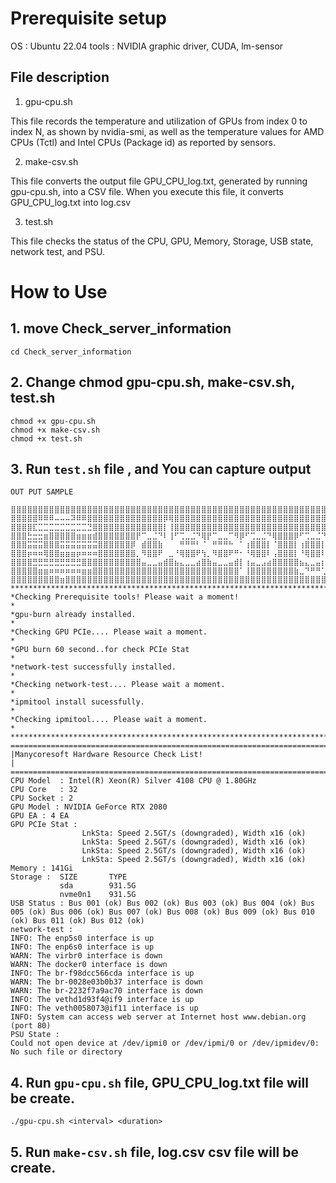 # **Prerequisite setup**

OS : Ubuntu 22.04
tools : NVIDIA graphic driver, CUDA, lm-sensor

## **File description**
1. gpu-cpu.sh

This file records the temperature and utilization of GPUs from index 0 to index N, as shown by nvidia-smi, as well as the temperature values for AMD CPUs (Tctl) and Intel CPUs (Package id) as reported by sensors.

2. make-csv.sh

This file converts the output file GPU_CPU_log.txt, generated by running gpu-cpu.sh, into a CSV file. When you execute this file, it converts GPU_CPU_log.txt into log.csv

3. test.sh

This file checks the status of the CPU, GPU, Memory, Storage, USB state, network test, and PSU.


# **How to Use**

## **1. move Check_server_information**
```
cd Check_server_information
```

## **2. Change chmod gpu-cpu.sh, make-csv.sh, test.sh**
```
chmod +x gpu-cpu.sh
chmod +x make-csv.sh
chmod +x test.sh
```

## **3. Run ```test.sh``` file , and You can capture output**

```
OUT PUT SAMPLE

⣿⣿⣿⣿⣿⣿⣿⣿⣿⣿⣿⣿⣿⣿⣿⣿⣿⣿⣿⣿⣿⣿⣿⣿⣿⣿⣿⣿⣿⣿⣿⣿⣿⣿⣿⣿⣿⣿⣿⣿⣿⣿⣿⣿⣿⣿⣿⣿⣿⣿⣿⣿⣿⣿⣿⣿⣿⣿⣿⣿⣿⣿⣿⣿⣿⣿⣿⣿⣿⣿⣿⣿⣿⣿⣿⣿⣿⣿⣿⣿⣿⣿⣿⣿⣿⣿⣿⣿⣿⣿⣿⣿⣿⣿⣿⣿⣿⣿⣿⣿
⣿⣿⣿⣿⣿⠿⠿⠿⠤⠤⠤⠽⠿⠿⣿⣿⣿⣿⣿⣿⣿⣿⣿⣿⣿⣿⣿⣿⡿⢿⣿⣿⣿⣿⣿⣿⣿⣿⣿⣿⣿⣿⣿⣿⣿⣿⣿⣿⣿⣿⣿⣿⣿⣿⣿⣿⣿⣿⣿⣿⣿⣿⣿⣿⣿⣿⣿⣿⣿⣿⣿⠿⣿⣿⣿⣿⣿⣿⣿⣿⣿⣿⣿⣿⣿⣿⣿⣿⣿⣿⣿⣿⣿⣿⣿⣿⣿⣿⣿⣿
⣿⣿⣿⣿⣏⣉⣉⣉⣉⣉⣉⣉⣉⣉⣙⣿⣿⣿⣿⣿⣿⣿⣿⣿⣿⣿⣿⣿⡇⢸⣿⣿⣿⣿⣿⣿⣿⣿⣿⣿⣿⣿⣿⣿⣿⣿⣿⣿⣿⣿⣿⣿⣿⣿⣿⣿⣿⣿⣿⣿⣿⣿⣿⣿⣿⣿⣿⣿⣿⣿⣿⠀⣿⣿⣿⣿⣿⣿⣿⣿⣿⣿⣿⣿⣿⡇⢸⣿⣿⣿⣿⣿⣿⣿⣿⣿⣿⣿⣿⣿
⣿⣿⣿⣓⣒⣒⣶⣿⣿⣿⣿⣿⣶⣶⣶⣾⣿⣿⣿⣿⣿⣿⣿⡟⠉⣀⣈⠙⠇⢸⠋⢉⣀⣈⠙⢿⡟⠉⣀⣀⠉⠻⡿⠋⢉⣀⣈⠙⢿⣿⣿⣿⡿⠋⢉⣀⣈⠙⢿⡿⠋⣁⣀⡉⠛⣿⠛⢉⣀⣈⠛⠀⡿⠋⣁⣀⡈⠙⣿⠟⠉⣀⣀⠉⠻⡇⢈⣉⣉⣉⣿⣿⣿⣿⣿⣿⣿⣿⣿⣿
⣿⣿⣿⣭⣭⣭⣿⣿⣿⣭⣭⣭⣭⣭⣭⣭⣿⣿⣿⣿⣿⣿⡿⠀⣾⣿⣿⣷⠀⠀⠀⠛⠛⠛⠃⠈⠀⠛⠛⠛⠓⠀⠁⢰⣿⣿⣿⡇⠈⣿⣿⣿⡇⢰⣿⣿⣿⡇⠈⠀⢸⣿⣿⣿⡄⠀⢠⣿⣿⣿⣧⠀⠁⣼⣿⣿⣿⡆⠈⠀⠚⠛⠛⠓⠀⠁⢸⣿⣿⣿⣿⣿⣿⣿⣿⣿⣿⣿⣿⣿
⣿⣿⣿⡶⠶⠶⢿⣿⣿⣶⣶⣶⡶⠶⠶⠶⣿⣿⣿⣿⣿⣿⣿⡀⠻⣿⣿⠟⠀⣀⠘⢿⣿⣿⠟⢳⡀⠻⣿⣿⠟⠛⠂⠘⢿⣿⣿⠇⢠⣿⣿⣿⡇⠘⢿⣿⣿⠇⠀⡀⠸⣿⣿⡿⠁⢀⠈⢿⣿⣿⠏⢀⡄⠹⢿⣿⡿⠃⢀⠀⢻⣿⣿⡿⠛⡆⢸⣿⡿⠉⣿⣿⣿⣿⣿⣿⣿⣿⣿⣿
⣿⣿⣿⣿⣛⣛⣛⣛⣛⣛⣛⣛⣛⣿⣿⣿⣿⣿⣿⣿⣿⣿⣿⣿⣤⣀⣀⣤⣾⣿⣦⣄⣀⣀⣴⣿⣷⣤⣀⣀⣤⣾⡇⢰⣤⣀⣠⣴⣿⣿⣿⣿⣿⣦⣄⣀⣤⡆⠀⣿⣦⣀⣀⣴⣧⣼⣷⣤⣀⣀⣴⣿⣿⣦⣄⣀⣤⡆⢸⣷⣤⣀⣀⣤⣾⣷⣄⣀⣠⣴⣿⣿⣿⣿⣿⣿⣿⣿⣿⣿
⣿⣿⣿⣿⣿⣶⣶⠶⠶⠶⠶⠶⠶⣶⣶⣿⣿⣿⣿⣿⣿⣿⣿⣿⣿⣿⣿⣿⣿⣿⣿⣿⣿⣿⣿⣿⣿⣿⣿⣿⣿⣿⠁⢸⣿⣿⣿⣿⣿⣿⣿⣿⣷⣀⠙⠛⠛⢁⣼⣿⣿⣿⣿⣿⣿⣿⣿⣿⣿⣿⣿⣿⣧⡈⠙⠛⠋⢀⣼⣿⣿⣿⣿⣿⣿⣿⣿⣿⣿⣿⣿⣿⣿⣿⣿⣿⣿⣿⣿⣿
⣿⣿⣿⣿⣿⣿⣿⣿⣿⣶⣿⣿⣿⣿⣿⣿⣿⣿⣿⣿⣿⣿⣿⣿⣿⣿⣿⣿⣿⣿⣿⣿⣿⣿⣿⣿⣿⣿⣿⣿⣿⣿⣿⣿⣿⣿⣿⣿⣿⣿⣿⣿⣿⣿⣿⣿⣿⣿⣿⣿⣿⣿⣿⣿⣿⣿⣿⣿⣿⣿⣿⣿⣿⣿⣿⣿⣿⣿⣿⣿⣿⣿⣿⣿⣿⣿⣿⣿⣿⣿⣿⣿⣿⣿⣿⣿⣿⣿⣿⣿
****************************************************************************************************
*Checking Prerequisite tools! Please wait a moment!                                                *
*gpu-burn already installed.                                                                       *
*Checking GPU PCIe.... Please wait a moment.                                                       *
*GPU burn 60 second..for check PCIe Stat                                                           *
*network-test successfully installed.                                                              *
*Checking network-test.... Please wait a moment.                                                   *
*ipmitool install sucessfully.                                                                     *
*Checking ipmitool.... Please wait a moment.                                                       *
****************************************************************************************************
====================================================================================================
|Manycoresoft Hardware Resource Check List!                                                        |
====================================================================================================
CPU Model  : Intel(R) Xeon(R) Silver 4108 CPU @ 1.80GHz
CPU Core   : 32
CPU Socket : 2
GPU Model : NVIDIA GeForce RTX 2080
GPU EA : 4 EA
GPU PCIe Stat :
                LnkSta: Speed 2.5GT/s (downgraded), Width x16 (ok)
                LnkSta: Speed 2.5GT/s (downgraded), Width x16 (ok)
                LnkSta: Speed 2.5GT/s (downgraded), Width x16 (ok)
                LnkSta: Speed 2.5GT/s (downgraded), Width x16 (ok)
Memory : 141Gi
Storage :  SIZE       TYPE
           sda        931.5G
           nvme0n1    931.5G
USB Status : Bus 001 (ok) Bus 002 (ok) Bus 003 (ok) Bus 004 (ok) Bus 005 (ok) Bus 006 (ok) Bus 007 (ok) Bus 008 (ok) Bus 009 (ok) Bus 010 (ok) Bus 011 (ok) Bus 012 (ok)
network-test :
INFO: The enp5s0 interface is up
INFO: The enp6s0 interface is up
WARN: The virbr0 interface is down
WARN: The docker0 interface is down
INFO: The br-f98dcc566cda interface is up
WARN: The br-0028e03b0b37 interface is down
WARN: The br-2232f7a9ac70 interface is down
INFO: The vethd1d93f4@if9 interface is up
INFO: The veth0058073@if11 interface is up
INFO: System can access web server at Internet host www.debian.org (port 80)
PSU State :
Could not open device at /dev/ipmi0 or /dev/ipmi/0 or /dev/ipmidev/0: No such file or directory

```

## **4. Run ```gpu-cpu.sh``` file, GPU_CPU_log.txt file will be create.**
``` ./gpu-cpu.sh <interval> <duration> ```

## **5. Run ```make-csv.sh``` file, log.csv csv file will be create.**
``` ./make-csv.sh
